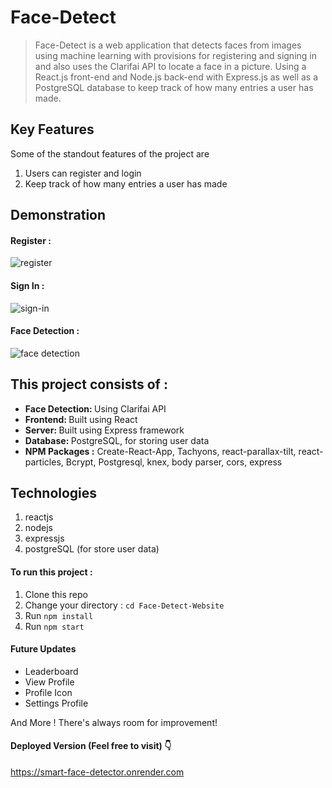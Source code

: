 # Face-Detect

> Face-Detect is a web application that detects faces from images using machine learning with
> provisions for registering and signing in and also
> uses the Clarifai API to locate a face in a picture. Using a React.js front-end and Node.js back-end with Express.js
> as well as a PostgreSQL database to keep track of how many entries a user has made. 

## Key Features

Some of the standout features of the project are

1.  Users can register and login
2.  Keep track of how many entries a user has made

## Demonstration

#### Register :

![register](https://github.com/MichaelBoitmann/face-recognition-brain/assets/55775047/28b1cc9e-1bcc-4d2b-bfbe-11cfb49d65ab)


#### Sign In :

![sign-in](https://github.com/MichaelBoitmann/face-recognition-brain/assets/55775047/71c007e4-ed7b-436b-a1a3-84a7d7120075)



#### Face Detection :

![face detection](https://github.com/Euripidec/Face-Detect-Website/assets/111103974/0fedf321-ba33-4740-8ba1-a0e4fa6306c2)





## This project consists of :

<ul>
  <li><b>Face Detection: </b> Using Clarifai API</li>
  <li><b>Frontend: </b>Built using React</li>
  <li><b>Server: </b>Built using Express framework</li>
  <li><b>Database: </b>PostgreSQL, for storing user data</li>
  <li><b> NPM Packages :</b> Create-React-App, Tachyons, react-parallax-tilt, react-particles, Bcrypt, Postgresql, knex, body parser, cors, express</li>
</ul>

## Technologies

1. reactjs
2. nodejs
3. expressjs
4. postgreSQL (for store user data)

#### To run this project :

1. Clone this repo
2. Change your directory : `cd Face-Detect-Website`
3. Run `npm install`
4. Run `npm start`


#### Future Updates

- Leaderboard
- View Profile
- Profile Icon
- Settings Profile

And More ! There's always room for improvement!

#### Deployed Version (Feel free to visit) 👇

https://smart-face-detector.onrender.com

